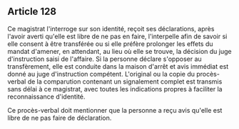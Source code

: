 Article 128
----
Ce magistrat l'interroge sur son identité, reçoit ses déclarations, après
l'avoir averti qu'elle est libre de ne pas en faire, l'interpelle afin de savoir
si elle consent à être transférée ou si elle préfère prolonger les effets du
mandat d'amener, en attendant, au lieu où elle se trouve, la décision du juge
d'instruction saisi de l'affaire. Si la personne déclare s'opposer au
transfèrement, elle est conduite dans la maison d'arrêt et avis immédiat est
donné au juge d'instruction compétent. L'original ou la copie du procès-verbal
de la comparution contenant un signalement complet est transmis sans délai à ce
magistrat, avec toutes les indications propres à faciliter la reconnaissance
d'identité.

Ce procès-verbal doit mentionner que la personne a reçu avis qu'elle est libre
de ne pas faire de déclaration.
